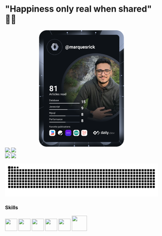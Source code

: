 <div><h1>"Happiness only real when shared" 👋🍀</h1></div>
<div style="text-align: center;">
  <a href="https://app.daily.dev/marquesrick"><img src="https://github.com/MarquesRick/MarquesRick/blob/master/devcard.svg" width="280" alt="Henrique Marques's      Dev Card"/></a>
</div>
<div>
  <a href="https://github.com/MarquesRick">
  <img height="180em" src="https://github-readme-stats.vercel.app/api?username=MarquesRick&show_icons=true&theme=onedark&include_all_commits=true&count_private=true"/>
  <img height="180em" src="https://github-readme-stats.vercel.app/api/top-langs/?username=MarquesRick&layout=compact&langs_count=7&theme=onedark"/>
</div>
<div> 
  <a href = "mailto:hmservicostech@outlook.com.br"><img src="https://img.shields.io/badge/Microsoft_Outlook-0078D4?style=for-the-badge&logo=microsoft-outlook&logoColor=white" target="_blank"></a>
  <a href="https://www.linkedin.com/in/henri-marques" target="_blank"><img src="https://img.shields.io/badge/-LinkedIn-%230077B5?style=for-the-badge&logo=linkedin&logoColor=white" target="_blank"></a> 
</div>
<div> 
  
   
<!--****[![Top Langs](https://github-readme-stats.vercel.app/api/top-langs/?username=MarquesRick&layout=compact)](https://github.com/MarquesRick/github-readme-stats) -->
![Snake animation](https://github.com/MarquesRick/MarquesRick/blob/output/github-contribution-grid-snake.svg)
  
### Skills
 <div>
  <img src="https://cdn.jsdelivr.net/gh/devicons/devicon/icons/csharp/csharp-original.svg" width="40" height="40" />  
  <img src="https://cdn.jsdelivr.net/gh/devicons/devicon/icons/dotnetcore/dotnetcore-original.svg" width="40" height="40"/>
  <img src="https://cdn.jsdelivr.net/gh/devicons/devicon/icons/microsoftsqlserver/microsoftsqlserver-plain-wordmark.svg" width="40" height="40"/>
  <img src="https://cdn.jsdelivr.net/gh/devicons/devicon/icons/git/git-original.svg" width="40" height="40"/>
  <img src="https://cdn.jsdelivr.net/gh/devicons/devicon/icons/angularjs/angularjs-original.svg" width="40" height="40" />  
  <img src="https://cdn.jsdelivr.net/gh/devicons/devicon/icons/docker/docker-original.svg" width="50" height="50"/>
 </div>
</div>
